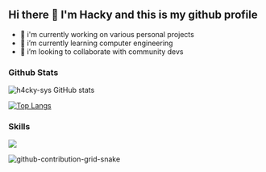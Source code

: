 ## Hi there 👋 I'm Hacky and this is my github profile

- 🔭 i'm currently working on various personal projects 
- 🌱 i’m currently learning computer engineering 
- 👯 i’m looking to collaborate with community devs

### Github Stats
![h4cky-sys GitHub stats](https://github-readme-stats.vercel.app/api?username=h4cky-sys&count_private=true&show_icons=true&theme=midnight-purple)

[![Top Langs](https://github-readme-stats.vercel.app/api/top-langs/?username=h4cky-sys&hide_progress=true)](https://github.com/h4cky-sys/github-readme-stats)


### Skills
<p>
  <a href="https://skillicons.dev">
    <img src="https://skillicons.dev/icons?i=python,html,css,js,github,gitlab,git,docker,azure,aws,bash,linux,heroku,go,fastapi,gcp,flask,django,mysql,mongodb,md,netlify,replit,powershell,regex,postman,vscode,visualstudio,selenium,vercel,sqlite&perline=12" />
  </a>
</p>


![github-contribution-grid-snake](https://user-images.githubusercontent.com/106864876/179424426-29262e35-ab7b-4701-8ce3-8ed7db3d592b.svg)
